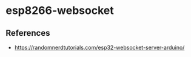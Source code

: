 # esp8266-websocket

## References

* <https://randomnerdtutorials.com/esp32-websocket-server-arduino/>
